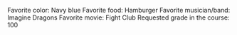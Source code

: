 Favorite color: Navy blue
Favorite food: Hamburger
Favorite musician/band: Imagine Dragons
Favorite movie: Fight Club
Requested grade in the course: 100
